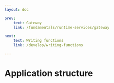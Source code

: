 ```yaml
---
layout: doc

prev:
    text: Gateway
    link: /fundamentals/runtime-services/gateway

next:
    text: Writing functions
    link: /develop/writing-functions

---
```


# Application structure